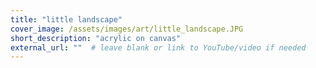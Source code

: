 ```yaml
---
title: "little landscape"
cover_image: /assets/images/art/little_landscape.JPG
short_description: "acrylic on canvas"
external_url: ""  # leave blank or link to YouTube/video if needed
---
```

